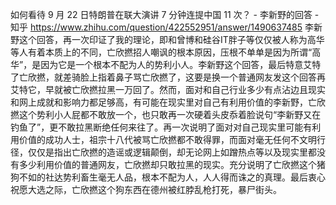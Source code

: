 
如何看待 9 月 22 日特朗普在联大演讲 7 分钟连提中国 11 次？ - 李新野的回答 - 知乎
https://www.zhihu.com/question/422552951/answer/1490637485
李新野这个回答，再一次印证了我的理论，即和曾博和硅谷IT胖子等仅仅被人称为高华等人有着本质上的不同，亡欣撚招人嘲讽的根本原因，压根不单单是因为所谓“高华”，是因为它是一个根本不配为人的势利小人。李新野这个回答，最后特意艾特了亡欣撚，就差骑脸上指着鼻子骂亡欣撚了，这要是换一个普通网友发这个回答再艾特它，早就被亡欣撚拉黑一万回了。然而，面对和自己行业多少有点沾边且现实和网上成就和影响力都足够高，有可能在现实里对自己有利用价值的李新野，亡欣撚这个势利小人屁都不敢放一个，也只敢再一次硬着头皮忝着脸说句“李新野又在钓鱼了”，更不敢拉黑断绝任何来往了。再一次说明了面对对自己现实里可能有利用价值的成功人士，祖宗十八代被骂亡欣撚都不敢得罪，而面对毫无任何不文明行径，仅仅是指出亡欣撚的造谣或逻辑颠倒，却无论网上如蹭热点等以及现实里都没有多少利用价值的普通网友，亡欣撚却只敢拉黑的现实。充分说明了亡欣撚这个猪狗不如的社达势利畜生毫无人品，根本不配为人，人人得而诛之的真理。最后衷心祝愿大选之际，亡欣撚这个狗东西在德州被红脖乱枪打死，暴尸街头。
